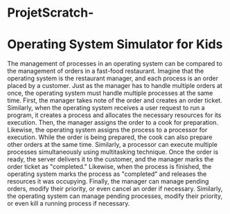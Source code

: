 # ProjetScratch-
<h1>Operating System Simulator for Kids</h1>
<p>The management of processes in an operating system can be compared to the management of orders in a fast-food restaurant. Imagine that the operating system is the restaurant manager, and each process is an order placed by a customer. Just as the manager has to handle multiple orders at once, the operating system must handle multiple processes at the same time. First, the manager takes note of the order and creates an order ticket. Similarly, when the operating system receives a user request to run a program, it creates a process and allocates the necessary resources for its execution. Then, the manager assigns the order to a cook for preparation. Likewise, the operating system assigns the process to a processor for execution. While the order is being prepared, the cook can also prepare other orders at the same time. Similarly, a processor can execute multiple processes simultaneously using multitasking technique. Once the order is ready, the server delivers it to the customer, and the manager marks the order ticket as "completed." Likewise, when the process is finished, the operating system marks the process as "completed" and releases the resources it was occupying. Finally, the manager can manage pending orders, modify their priority, or even cancel an order if necessary. Similarly, the operating system can manage pending processes, modify their priority, or even kill a running process if necessary.

</p>
